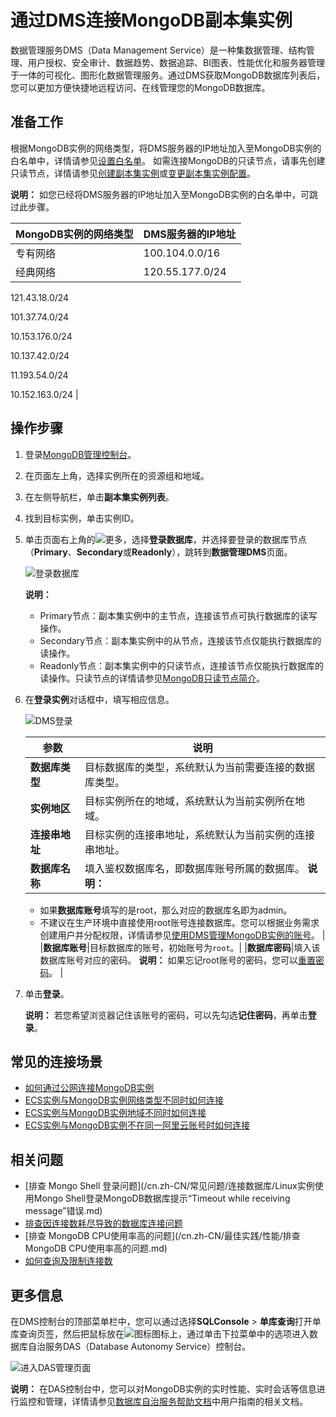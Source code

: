 # 通过DMS连接MongoDB副本集实例

数据管理服务DMS（Data Management Service）是一种集数据管理、结构管理、用户授权、安全审计、数据趋势、数据追踪、BI图表、性能优化和服务器管理于一体的可视化、图形化数据管理服务。通过DMS获取MongoDB数据库列表后，您可以更加方便快捷地远程访问、在线管理您的MongoDB数据库。

## 准备工作

根据MongoDB实例的网络类型，将DMS服务器的IP地址加入至MongoDB实例的白名单中，详情请参见[设置白名单](/cn.zh-CN/快速入门/设置白名单.md)。 如需连接MongoDB的只读节点，请事先创建只读节点，详情请参见[创建副本集实例](/cn.zh-CN/快速入门/创建实例/创建副本集实例.md)或[变更副本集实例配置](/cn.zh-CN/用户指南/实例管理/变更实例配置/变更副本集实例配置.md)。

**说明：** 如您已经将DMS服务器的IP地址加入至MongoDB实例的白名单中，可跳过此步骤。

|MongoDB实例的网络类型|DMS服务器的IP地址|
|:-------------|:----------|
|专有网络|100.104.0.0/16|
|经典网络|120.55.177.0/24

121.43.18.0/24

101.37.74.0/24

10.153.176.0/24

10.137.42.0/24

11.193.54.0/24

10.152.163.0/24 |

## 操作步骤

1.  登录[MongoDB管理控制台](https://mongodb.console.aliyun.com/)。

2.  在页面左上角，选择实例所在的资源组和地域。

3.  在左侧导航栏，单击**副本集实例列表**。

4.  找到目标实例，单击实例ID。

5.  单击页面右上角的![更多](https://static-aliyun-doc.oss-accelerate.aliyuncs.com/assets/img/zh-CN/5639373261/p283135.png)，选择**登录数据库**，并选择要登录的数据库节点（**Primary**、**Secondary**或**Readonly**），跳转到**数据管理DMS**页面。

    ![登录数据库](https://static-aliyun-doc.oss-accelerate.aliyuncs.com/assets/img/zh-CN/7739373261/p283570.png)

    **说明：**

    -   Primary节点：副本集实例中的主节点，连接该节点可执行数据库的读写操作。
    -   Secondary节点：副本集实例中的从节点，连接该节点仅能执行数据库的读操作。
    -   Readonly节点：副本集实例中的只读节点，连接该节点仅能执行数据库的读操作。只读节点的详情请参见[MongoDB只读节点简介](/cn.zh-CN/产品简介/MongoDB只读节点简介.md)。
6.  在**登录实例**对话框中，填写相应信息。

    ![DMS登录](https://static-aliyun-doc.oss-accelerate.aliyuncs.com/assets/img/zh-CN/7425715061/p181952.png)

    |参数|说明|
    |--|--|
    |**数据库类型**|目标数据库的类型，系统默认为当前需要连接的数据库类型。|
    |**实例地区**|目标实例所在的地域，系统默认为当前实例所在地域。|
    |**连接串地址**|目标实例的连接串地址，系统默认为当前实例的连接串地址。|
    |**数据库名称**|填入鉴权数据库名，即数据库账号所属的数据库。 **说明：**

    -   如果**数据库账号**填写的是root，那么对应的数据库名即为admin。
    -   不建议在生产环境中直接使用root账号连接数据库。您可以根据业务需求创建用户并分配权限，详情请参见[使用DMS管理MongoDB实例的账号](/cn.zh-CN/用户指南/账号管理/MongoDB数据库账号权限管理.md)。 |
    |**数据库账号**|目标数据库的账号，初始账号为`root`。|
    |**数据库密码**|填入该数据库账号对应的密码。 **说明：** 如果忘记root账号的密码，您可以[重置密码]()。 |

7.  单击**登录**。

    **说明：** 若您希望浏览器记住该账号的密码，可以先勾选**记住密码**，再单击**登录**。


## 常见的连接场景

-   [如何通过公网连接MongoDB实例](/cn.zh-CN/用户指南/连接实例/如何通过公网连接MongoDB实例.md)
-   [ECS实例与MongoDB实例网络类型不同时如何连接](/cn.zh-CN/用户指南/连接实例/ECS实例与MongoDB实例网络类型不同时如何连接.md)
-   [ECS实例与MongoDB实例地域不同时如何连接](/cn.zh-CN/用户指南/连接实例/ECS实例与MongoDB实例地域不同时如何连接.md)
-   [ECS实例与MongoDB实例不在同一阿里云账号时如何连接](/cn.zh-CN/用户指南/连接实例/ECS实例与MongoDB实例不在同一阿里云账号时如何连接.md)

## 相关问题

-   [排查 Mongo Shell 登录问题](/cn.zh-CN/常见问题/连接数据库/Linux实例使用Mongo Shell登录MongoDB数据库提示“Timeout while receiving message”错误.md)
-   [排查因连接数耗尽导致的数据库连接问题](/cn.zh-CN/常见问题/连接数据库/MongoDB实例连接数耗尽导致数据库连接失败.md)
-   [排查 MongoDB CPU使用率高的问题](/cn.zh-CN/最佳实践/性能/排查MongoDB CPU使用率高的问题.md)
-   [如何查询及限制连接数](/cn.zh-CN/常见问题/连接数据库/如何查询及限制MongoDB实例的连接数.md)

## 更多信息

在DMS控制台的顶部菜单栏中，您可以通过选择**SQLConsole** \> **单库查询**打开单库查询页签，然后把鼠标放在![图标](https://static-aliyun-doc.oss-accelerate.aliyuncs.com/assets/img/zh-CN/9953325061/p182003.png)图标上，通过单击下拉菜单中的选项进入数据库自治服务DAS（Database Autonomy Service）控制台。

![进入DAS管理页面](https://static-aliyun-doc.oss-accelerate.aliyuncs.com/assets/img/zh-CN/9953325061/p182002.png)

**说明：** 在DAS控制台中，您可以对MongoDB实例的实时性能、实时会话等信息进行监控和管理，详情请参见[数据库自治服务帮助文档](https://help.aliyun.com/product/63907.html)中用户指南的相关文档。

